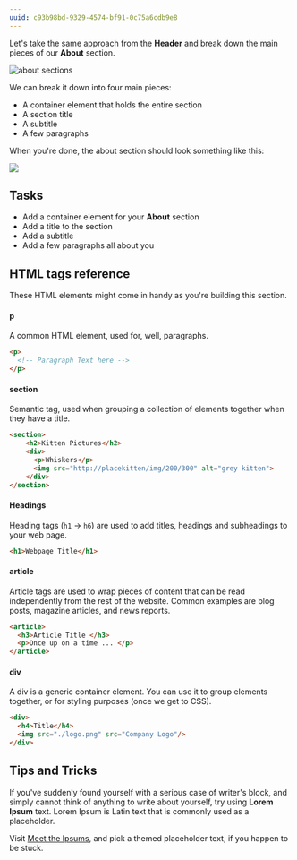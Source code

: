 ```yaml
---
uuid: c93b98bd-9329-4574-bf91-0c75a6cdb9e8
---
```

Let's take the same approach from the **Header** and break down the main pieces of our **About** section.

![about sections](https://d3vv6lp55qjaqc.cloudfront.net/items/3Q041Z0f0J1K3L2e1207/%5B11d28338047cc6565674104b4059d6f9%5D_Image+2017-08-26+at+2.02.24+PM.png?X-CloudApp-Visitor-Id=2818368)


We can break it down into four main pieces:

- A container element that holds the entire section
- A section title
- A subtitle
- A few paragraphs

When you're done, the about section should look something like this:

![](https://cl.ly/1a3y2a3A303q/Image%202017-12-19%20at%201.33.45%20PM.png)

## Tasks

- Add a container element for your **About** section
- Add a title to the section
- Add a subtitle
- Add a few paragraphs all about you


## HTML tags reference

These HTML elements might come in handy as you're building this section.

#### p

A common HTML element, used for, well, paragraphs.

```html
<p>
  <!-- Paragraph Text here -->
</p>
```

#### section

Semantic tag, used when grouping a collection of elements together when they have a title.

```html
<section>
    <h2>Kitten Pictures</h2>
    <div>
      <p>Whiskers</p>
      <img src="http://placekitten/img/200/300" alt="grey kitten">
    </div>
</section>
```

#### Headings

Heading tags (`h1` -> `h6`) are used to add titles, headings and subheadings to your web page.

```html
<h1>Webpage Title</h1>
```


#### article

Article tags are used to wrap pieces of content that can be read independently from the rest of the website. Common examples are blog posts, magazine articles, and news reports.

```html
<article>
  <h3>Article Title </h3>
  <p>Once up on a time ... </p>
</article>
```

#### div

A div is a generic container element. You can use it to group elements together, or for styling purposes (once we get to CSS).

```html
<div>
  <h4>Title</h4>
  <img src="./logo.png" src="Company Logo"/>
</div>
```

## Tips and Tricks

If you've suddenly found yourself with a serious case of writer's block, and simply cannot think of anything to write about yourself, try using **Lorem Ipsum** text. Lorem Ipsum is Latin text that is commonly used as a placeholder.

Visit [Meet the Ipsums](http://meettheipsums.com/), and pick a themed placeholder text, if you happen to be stuck.
